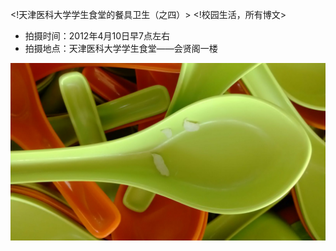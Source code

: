 <!天津医科大学学生食堂的餐具卫生（之四）>
<!校园生活，所有博文>

* 拍摄时间：2012年4月10日早7点左右
* 拍摄地点：天津医科大学学生食堂——会贤阁一楼

![Alt text](./figures/20130410.jpg)